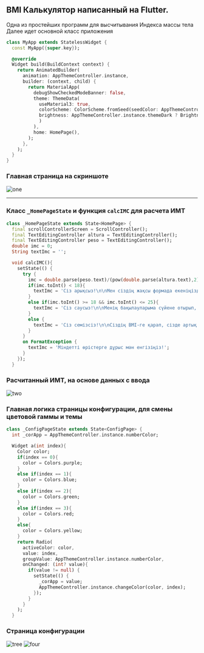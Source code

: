 ## BMI Калькулятор написанный на Flutter. 
Одна из простейших программ для высчитывания Индекса массы тела 
Далее идет основной класс приложения 
```dart
class MyApp extends StatelessWidget {
  const MyApp({super.key});

  @override
  Widget build(BuildContext context) {
    return AnimatedBuilder(
      animation: AppThemeController.instance,
      builder: (context, child) {
        return MaterialApp(
          debugShowCheckedModeBanner: false,
          theme: ThemeData(
            useMaterial3: true,
            colorScheme: ColorScheme.fromSeed(seedColor: AppThemeController.instance.color,
            brightness: AppThemeController.instance.themeDark ? Brightness.dark : Brightness.light,
            )
          ),
          home: HomePage(),
        );
      },
    );
  }
} 
```
### Главная страница на скриншоте
![one](https://github.com/gabdulkaliev/Project2_Flutter/blob/main/one.png)
___
### Класс `_HomePageState` и функция `calcIMC` для расчета ИМТ
```dart
class _HomePageState extends State<HomePage> {
  final scrollControllerScreen = ScrollController();
  final TextEditingController altura = TextEditingController();
  final TextEditingController peso = TextEditingController();
  double imc = 0;
  String textImc = '';

  void calcIMC(){
    setState(() {
      try {
        imc = double.parse(peso.text)/(pow(double.parse(altura.text),2));
        if(imc.toInt() < 18){
          textImc = 'Сіз арықсыз!\n\nМен сіздің жақсы формада екеніңізді және арық болып көрінетініңізді түсінемін, бұл көптеген адамдар үшін жетістік болуы мүмкін. Алайда, егер сіздің денсаулығыңызға қатысты қандай да бір алаңдаушылық болса, бәрі жақсы екеніне көз жеткізу үшін дәрігерге барған дұрыс. Денсаулық бірінші орында екенін және әрбір дене бірегей екенін есте ұстаған жөн, сондықтан бір адам үшін сау болуы мүмкін нәрсе басқа адам үшін болмауы мүмкін. Күмән немесе қорқыныш болған жағдайда медициналық көмекке жүгінген дұрыс.';
        }
        else if(imc.toInt() >= 18 && imc.toInt() <= 25){
          textImc = 'Сіз саусыз!\n\nМенің бақылауларыма сүйене отырып, мен сіздің денсаулығыңыз жақсы деп айта аламын. Денсаулықты сақтау үшін денеңізге және ақыл-ойыңызға қамқорлық жасау маңызды және сіз оны жақсы басқарып жатқан сияқтысыз. Тұрақты жаттығулар, теңдестірілген тамақтану және психикалық денсаулықты сақтауды қоса алғанда, салауатты және теңдестірілген тәртіпті ұстануды жалғастырыңыз. Сіз сау екеніңізді құттықтаймын және сіз солай боласыз деп үміттенемін!';
        }
        else {
          textImc = 'Сіз семізсіз!\n\nСіздің BMI-ге қарап, сізде артық салмақ болуы мүмкін екенін түсінемін. Егер бұл сізге ыңғайсыздық немесе алаңдаушылық туғызса, денсаулығыңызды бағалау және сізге пайдалы болуы мүмкін өмір салтын өзгертуді талқылау үшін дәрігерге бару жақсы идея болуы мүмкін. Денсаулық бірінші орында екенін және әрбір дене бірегей екенін есте ұстаған жөн, сондықтан бір адам үшін сау болуы мүмкін нәрсе басқа адам үшін болмауы мүмкін. Егер сіз өзіңіздің салмағыңыз туралы алаңдасаңыз, кәсіби көмекке жүгіну әрқашан өміршең және ұсынылған нұсқа болып табылады.';
        }
      }
      on FormatException {
        textImc = 'Міндетті өрістерге дұрыс мән енгізіңіз!';
      }
    });
  }
```
### Расчитанный ИМТ, на основе данных с ввода
![two](https://github.com/gabdulkaliev/Project2_Flutter/blob/main/two.png)
### Главная логика страницы конфигурации, для смены цветовой гаммы и темы
```dart
class _ConfigPageState extends State<ConfigPage> {
  int _corApp = AppThemeController.instance.numberColor;

  Widget a(int index){
    Color color;
    if(index == 0){
      color = Colors.purple;
    }
    else if(index == 1){
      color = Colors.blue;
    }
    else if(index == 2){
      color = Colors.green;
    }
    else if(index == 3){
      color = Colors.red;
    }
    else{
      color = Colors.yellow;
    }
    return Radio(
      activeColor: color,
      value: index, 
      groupValue: AppThemeController.instance.numberColor, 
      onChanged: (int? value){
        if(value != null) {
          setState(() {
            _corApp = value;
            AppThemeController.instance.changeColor(color, index);
          });
        }
      }
    );
  }
```
### Страница конфигурации
![tree](https://github.com/gabdulkaliev/Project2_Flutter/blob/main/three.png)
![four](https://github.com/gabdulkaliev/Project2_Flutter/blob/main/four.png)
